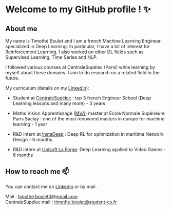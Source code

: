 # Welcome to my GitHub profile ! ✨

## About me

My name is Timothé Boulet and I am a french Machine Learning Engineer specialized in Deep Learning. In particular, I have a lot of interest for Reinforcement Learning. I also worked on other DL fields such as Supervised Learning, Time Series and NLP.

I followed various courses at CentraleSupélec (Paris) while learning by myself about these domains. I aim to do research on a related field in the future.

My curriculum (details on my [LinkedIn](https://www.linkedin.com/in/tboulet)):
- Student at [CentraleSupélec](https://www.centralesupelec.fr/) : top 3 french Engineer School (Deep Learning lessons and many more) - 3 years

- Maths Vision Apprentissage ([MVA](https://www.master-mva.com/)) master at Ecole Normale Supérieure Paris Saclay : one of the most renowned masters in europe for machine learning - 1 year

- R&D intern at [InstaDeep](https://www.instadeep.com/) : Deep RL for optimization in maritime Network Design - 6 months

- R&D intern at [Ubisoft La Forge](https://www.ubisoft.com/fr-fr/studio/laforge): Deep Learning applied to Video Games - 6 months



## How to reach me 📫

You can contact me on [LinkedIn](https://www.linkedin.com/in/tboulet) or by mail.

Mail : timothe.boulet0@gmail.com <br>
CentraleSupélec mail : timothe.boulet@student-cs.fr

